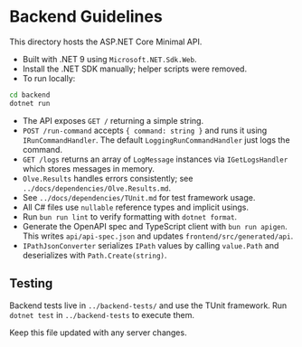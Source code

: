 # Backend Guidelines

This directory hosts the ASP.NET Core Minimal API.

- Built with .NET 9 using `Microsoft.NET.Sdk.Web`.
- Install the .NET SDK manually; helper scripts were removed.
- To run locally:

```bash
cd backend
dotnet run
```

- The API exposes `GET /` returning a simple string.
- `POST /run-command` accepts `{ command: string }` and runs it using
  `IRunCommandHandler`. The default `LoggingRunCommandHandler` just logs
  the command.
- `GET /logs` returns an array of `LogMessage` instances via
  `IGetLogsHandler` which stores messages in memory.
- `Olve.Results` handles errors consistently; see `../docs/dependencies/Olve.Results.md`.
- See `../docs/dependencies/TUnit.md` for test framework usage.
- All C# files use `nullable` reference types and implicit usings.
- Run `bun run lint` to verify formatting with `dotnet format`.
- Generate the OpenAPI spec and TypeScript client with `bun run apigen`.
  This writes `api/api-spec.json` and updates
  `frontend/src/generated/api`.
- `IPathJsonConverter` serializes `IPath` values by calling
  `value.Path` and deserializes with `Path.Create(string)`.

## Testing
Backend tests live in `../backend-tests/` and use the TUnit framework.
Run `dotnet test` in `../backend-tests` to execute them.

Keep this file updated with any server changes.
